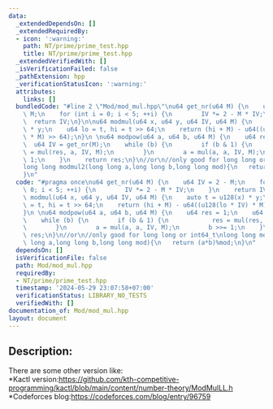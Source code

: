 ```yaml
---
data:
  _extendedDependsOn: []
  _extendedRequiredBy:
  - icon: ':warning:'
    path: NT/prime/prime_test.hpp
    title: NT/prime/prime_test.hpp
  _extendedVerifiedWith: []
  _isVerificationFailed: false
  _pathExtension: hpp
  _verificationStatusIcon: ':warning:'
  attributes:
    links: []
  bundledCode: "#line 2 \"Mod/mod_mul.hpp\"\nu64 get_nr(u64 M) {\n    u64 IV = 2 -\
    \ M;\n    for (int i = 0; i < 5; ++i) {\n        IV *= 2 - M * IV;\n    }\n  \
    \  return IV;\n}\n\nu64 modmul(u64 x, u64 y, u64 IV, u64 M) {\n    auto t = u128(x)\
    \ * y;\n    u64 lo = t, hi = t >> 64;\n    return (hi + M) - u64((u128(lo * IV)\
    \ * M) >> 64);\n}\n \nu64 modpow(u64 a, u64 b, u64 M) {\n    u64 res = 1;\n  \
    \  u64 IV = get_nr(M);\n    while (b) {\n        if (b & 1) {\n            res\
    \ = mul(res, a, IV, M);\n        }\n        a = mul(a, a, IV, M);\n        b >>=\
    \ 1;\n    }\n    return res;\n}\n//or\n//only good for long long or int64_t\n\
    long long modmul2(long long a,long long b,long long mod){\n   return (a*b)%mod;\n\
    }\n"
  code: "#pragma once\nu64 get_nr(u64 M) {\n    u64 IV = 2 - M;\n    for (int i =\
    \ 0; i < 5; ++i) {\n        IV *= 2 - M * IV;\n    }\n    return IV;\n}\n\nu64\
    \ modmul(u64 x, u64 y, u64 IV, u64 M) {\n    auto t = u128(x) * y;\n    u64 lo\
    \ = t, hi = t >> 64;\n    return (hi + M) - u64((u128(lo * IV) * M) >> 64);\n\
    }\n \nu64 modpow(u64 a, u64 b, u64 M) {\n    u64 res = 1;\n    u64 IV = get_nr(M);\n\
    \    while (b) {\n        if (b & 1) {\n            res = mul(res, a, IV, M);\n\
    \        }\n        a = mul(a, a, IV, M);\n        b >>= 1;\n    }\n    return\
    \ res;\n}\n//or\n//only good for long long or int64_t\nlong long modmul2(long\
    \ long a,long long b,long long mod){\n   return (a*b)%mod;\n}\n"
  dependsOn: []
  isVerificationFile: false
  path: Mod/mod_mul.hpp
  requiredBy:
  - NT/prime/prime_test.hpp
  timestamp: '2024-05-29 23:07:58+07:00'
  verificationStatus: LIBRARY_NO_TESTS
  verifiedWith: []
documentation_of: Mod/mod_mul.hpp
layout: document
---
```


## Description:
There are some other version like:<br>
*Kactl version:https://github.com/kth-competitive-programming/kactl/blob/main/content/number-theory/ModMulLL.h<br>
*Codeforces blog:https://codeforces.com/blog/entry/96759

